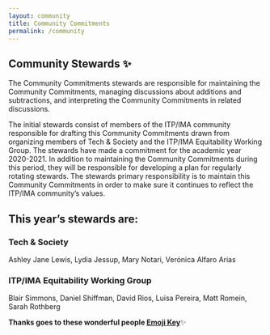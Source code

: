 ```yaml
---
layout: community
title: Community Commitments
permalink: /community
---
```


## Community Stewards ✨

The Community Commitments stewards are responsible for maintaining the Community Commitments, managing discussions about additions and subtractions, and interpreting the Community Commitments in related discussions.

The initial stewards consist of members of the ITP/IMA community responsible for drafting this Community Commitments drawn from organizing members of Tech & Society and the ITP/IMA Equitability Working Group. The stewards have made a commitment for the academic year 2020-2021. In addition to maintaining the Community Commitments during this period, they will be responsible for developing a plan for regularly rotating stewards. The stewards primary responsibility is to maintain this Community Commitments in order to make sure it continues to reflect the ITP/IMA community’s values.

## This year’s stewards are:

### Tech & Society

Ashley Jane Lewis, Lydia Jessup, Mary Notari, Verónica Alfaro Arias

### ITP/IMA Equitability Working Group

Blair Simmons, Daniel Shiffman, David Rios, Luisa Pereira, Matt Romein, Sarah Rothberg

**Thanks goes to these wonderful people [Emoji Key](https://allcontributors.org/docs/en/emoji-key)**✨
